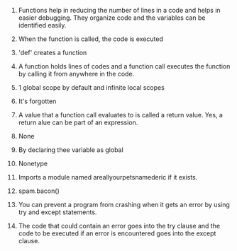 1. Functions help in reducing the number of lines in a code and helps in easier debugging. They organize code and the variables can be identified easily.

2. When the function is called, the code is executed

3. 'def' creates a function

4. A function holds lines of codes and a function call executes the function by calling it from anywhere in the code.

5. 1 global scope by default and infinite local scopes

6. It's forgotten

7. A value that a function call evaluates to is called a return value. Yes, a return alue can be part of an expression.

8. None

9. By declaring thee variable as global

10. Nonetype

11. Imports a module named areallyourpetsnamederic if it exists.

12. spam.bacon()

13. You can prevent a program from crashing when it gets an error by using try and except statements.

14. The code that could contain an error goes into the try clause and the code to be executed if an error is encountered goes into the except clause.